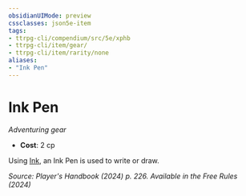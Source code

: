 ```yaml
---
obsidianUIMode: preview
cssclasses: json5e-item
tags:
- ttrpg-cli/compendium/src/5e/xphb
- ttrpg-cli/item/gear/
- ttrpg-cli/item/rarity/none
aliases: 
- "Ink Pen"
---
```

# Ink Pen
*Adventuring gear*  


- **Cost**: 2 cp

Using [Ink](3-Mechanics/CLI/items/ink-xphb.md), an Ink Pen is used to write or draw.

*Source: Player's Handbook (2024) p. 226. Available in the Free Rules (2024)*
